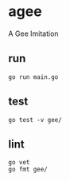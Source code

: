 # agee
A Gee Imitation

## run
```
go run main.go
```

## test
```
go test -v gee/
```

## lint
```
go vet
go fmt gee/
```

